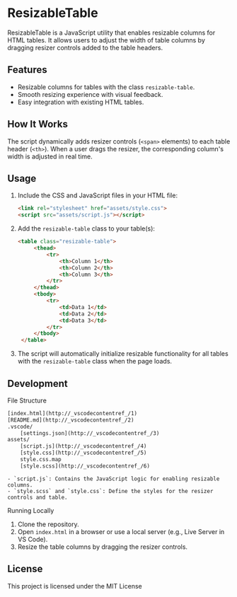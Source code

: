 # ResizableTable

ResizableTable is a JavaScript utility that enables resizable columns for HTML tables. It allows users to adjust the width of table columns by dragging resizer controls added to the table headers.

## Features

- Resizable columns for tables with the class `resizable-table`.
- Smooth resizing experience with visual feedback.
- Easy integration with existing HTML tables.

## How It Works

The script dynamically adds resizer controls (`<span>` elements) to each table header (`<th>`). When a user drags the resizer, the corresponding column's width is adjusted in real time.

## Usage

1. Include the CSS and JavaScript files in your HTML file:
   ```html
   <link rel="stylesheet" href="assets/style.css">
   <script src="assets/script.js"></script>
   ```
2. Add the `resizable-table` class to your table(s):
   ```html
   <table class="resizable-table">
        <thead>
            <tr>
                <th>Column 1</th>
                <th>Column 2</th>
                <th>Column 3</th>
            </tr>
        </thead>
        <tbody>
            <tr>
                <td>Data 1</td>
                <td>Data 2</td>
                <td>Data 3</td>
            </tr>
        </tbody>
    </table>
   ```

3. The script will automatically initialize resizable functionality for all tables with the `resizable-table` class when the page loads.


## Development

File Structure

```txt
[index.html](http://_vscodecontentref_/1)
[README.md](http://_vscodecontentref_/2)
.vscode/
    [settings.json](http://_vscodecontentref_/3)
assets/
    [script.js](http://_vscodecontentref_/4)
    [style.css](http://_vscodecontentref_/5)
    style.css.map
    [style.scss](http://_vscodecontentref_/6)
```

    - `script.js`: Contains the JavaScript logic for enabling resizable columns.
    - `style.scss` and `style.css`: Define the styles for the resizer controls and table.

Running Locally

1. Clone the repository.
2. Open `index.html` in a browser or use a local server (e.g., Live Server in VS Code).
3. Resize the table columns by dragging the resizer controls.

## License

This project is licensed under the MIT License